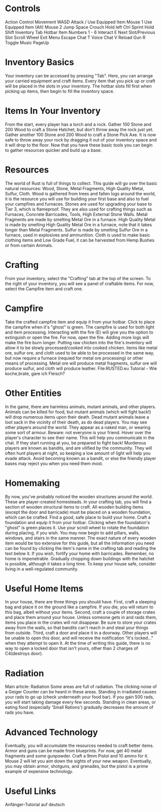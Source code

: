 # Controls

Action
Control
Movement
WASD
Attack / Use Equipped Item
Mouse 1
Use Equipped Item (Alt)
Mouse 2
Jump
Space
Crouch
Hold left Ctrl
Sprint
Hold Shift
Inventory
Tab
Hotbar Item
Numbers 1 - 6
Interact
E
Next Slot/Previous Slot
Scroll Wheel
Exit Menu
Escape
Chat
T
Voice Chat
V
Reload Gun
R
Toggle Music
PageUp
# Inventory Basics

Your inventory can be accessed by pressing "Tab". Here, you can arrange your carried equipment and craft items. Every item that you pick up or craft will be placed in the slots in your inventory. The hotbar slots fill first when picking up items, then begin to fill the inventory space.
# Items In Your Inventory

From the start, every player has a torch and a rock. Gather 100 Stone and 200 Wood to craft a Stone Hatchet, but don't throw away the rock just yet. Gather another 100 Stone and 200 Wood to craft a Stone Pick Axe. It is now safe to throw away your rock by dragging it out of your inventory space and it will drop to the floor. Now that you have these basic tools you can begin to gather resources quicker and build up a base.
# Resources

The world of Rust is full of things to collect. This guide will go over the basic natural resources: Wood, Stone, Metal Fragments, High Quality Metal, Sulfur, Cloth. Wood is gathered from trees and fallen logs around the world, it is the resource you will use for building your first base and also to fuel your campfires and furnaces. Stones are used for upgrading your base to Tier 3, which is flameproof. They are also used for crafting things such as Furnaces, Concrete Barricades, Tools, High External Stone Walls. Metal Fragments are made by smelting Metal Ore in a furnace. High Quality Metal is made by smelting High Quality Metal Ore in a furnace, note that it takes longer than Metal Fragments. Sulfur is made by smelting Sulfur Ore in a furnace, used in explosives and ammunition. Cloth is used to make basic clothing items and Low Grade Fuel, it can be harvested from Hemp Bushes or from certain Animals.
# Crafting

From your inventory, select the "Crafting" tab at the top of the screen. To the right of your inventory, you will see a panel of craftable items. For now, select the Campfire item and craft one.
# Campfire

Take the crafted campfire item and equip it from your hotbar. Click to place the campfire when it's "ghost" is green. The campfire is used for both light and item processing. Interacting with the fire (E) will give you the option to extinguish or open the fire. For now, open the fire. Adding more logs will make the fire burn longer. Putting raw chicken into the fire's inventory will allow it to be slowly processed/cooked into cooked chicken. items like metal ore, sulfur ore, and cloth used to be able to be processed in the same way, but now require a furnace (requied for metal ore processing) or other means of processing. Metal ore will produce metal fragments, sulfur ore will produce sulfur, and cloth will produce leather.
 File:RUSTED.eu Tutorial - Wie koche,brate, gare ich Fleisch? 
# Other Entities

In the game, there are harmless animals, mutant animals, and other players. Animals can be killed for food, but mutant animals (which will fight back!) will drop numerous items upon their death. Dead mutant animals leave a loot sack in the vicinity of their death, as do dead players. You may see other players around the world. They appear as a naked man, or wearing some sort of armour. Beware: not everyone is your friend. Hover over the player's character to see their name. This will help you communicate in the chat. If they start running at you, be prepared to fight back! Murderous players are known as bandits, and are vilified by the community. They will often hunt players at night, so keeping a low amount of light will help you evade attack. Avoid becoming known as a bandit, or else the friendly player bases may reject you when you need them most.
# Homemaking

By now, you've probably noticed the wooden structures around the world. These are player-created homesteads. In your crafting tab, you will find a section of wooden structural items to craft. All wooden building items (except the door and barricade) must be placed on a wooden foundation, which can be crafted. Find a good, safe place to build your home. Craft a foundation and equip it from your hotbar. Clicking when the foundation's "ghost" is green places it. Use your scroll wheel to rotate the foundation during placing, if you wish. You may now begin to add pillars, walls, windows, and stairs in the same manner. The exact nature of every wooden item would be too extensive for this guide, but all the information you need can be found by clicking the item's name in the crafting tab and reading the text below it. If you wish, fortify your home with barricades. Remember, no home is impenetrable. Gradually chopping down buildings with the hatchet is possible, although it takes a long time. To keep your house safe, consider living in a well-regulated community.
# Useful Home Items

In your house, there are three things you should have. First, craft a sleeping bag and place it on the ground like a campfire. If you die, you will return to this bag, albeit without your items. Second, craft a couple of storage crates and place them around your house. Unless someone gets in and raids them, items you place in the crates will not disappear. Be sure to store your crates away from the walls, so that bandits can't reach in and steal your things from outside. Third, craft a door and place it in a doorway. Other players will be unable to open this door, and will receive the notification "It's locked..." when they attempt to open it. At the time of writing this guide, there is no way to open a locked door that isn't yours, other than 2 charges of C4(destroys door).
# Radiation

Main article: Radiation
Some areas are full of radiation. The clicking noise of a Geiger Counter can be heard in these areas. Standing in irradiated causes your rads to go up (check underneath your food bar). If you gain 500 rads, you will start taking damage every few seconds. Standing in clean areas, or eating food (especially 'Small Rations') gradually decreases the amount of rads you have.
# Advanced Technology

Eventually, you will accumulate the resources needed to craft better items. Armor and guns can be made from blueprints. For now, get 40 metal fragments and some gunpowder. Craft a 9mm Pistol and 10 ammo for it. Mouse 2 will let you aim down the sights of your new weapon. Eventually, you may obtain armor, shotguns, and grenades, but the pistol is a prime example of expensive technology.
# Useful Links

Anfänger-Tutorial auf deutsch
